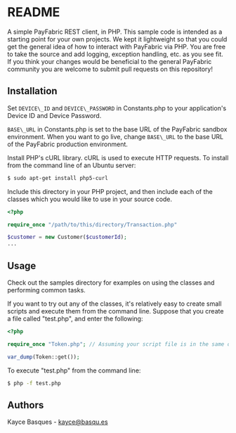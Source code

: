 # README
A simple PayFabric REST client, in PHP. This sample code is intended as a 
starting point for your own projects. We kept it lightweight so that you
could get the general idea of how to interact with PayFabric via PHP. 
You are free to take the source and add logging, exception handling, etc. 
as you see fit. If you think your changes would be beneficial to the general
PayFabric community you are welcome to submit pull requests on this repository!

## Installation
Set `DEVICE\_ID` and `DEVICE\_PASSWORD` in Constants.php to your application's Device ID
and Device Password. 

`BASE\_URL` in Constants.php is set to the base URL of the PayFabric sandbox environment.
When you want to go live, change `BASE\_URL` to the base URL of the PayFabric production
environment.

Install PHP's cURL library. cURL is used to execute HTTP requests. To install from 
the command line of an Ubuntu server:
```bash
$ sudo apt-get install php5-curl 
```

Include this directory in your PHP project, and then include each of the classes
which you would like to use in your source code.

```php
<?php 

require_once "/path/to/this/directory/Transaction.php"

$customer = new Customer($customerId);
...
```

## Usage
Check out the samples directory for examples on using the classes and performing
common tasks.

If you want to try out any of the classes, it's relatively easy to create small
scripts and execute them from the command line. Suppose that you create a file
called "test.php", and enter the following:
```php
<?php

require_once "Token.php"; // Assuming your script file is in the same directory as Token.php.

var_dump(Token::get());
```
To execute "test.php" from the command line:
```bash
$ php -f test.php
```

## Authors
Kayce Basques - kayce@basqu.es
